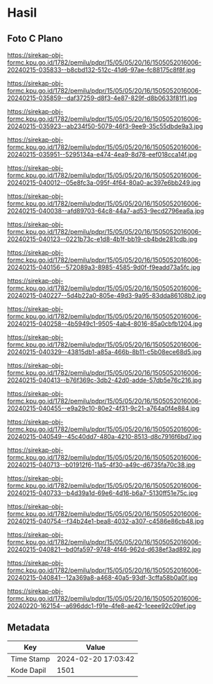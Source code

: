 # Hasil

## Foto C Plano

https://sirekap-obj-formc.kpu.go.id/1782/pemilu/pdpr/15/05/05/20/16/1505052016006-20240215-035833--b8cbd132-512c-41d6-97ae-fc88175c8f8f.jpg

https://sirekap-obj-formc.kpu.go.id/1782/pemilu/pdpr/15/05/05/20/16/1505052016006-20240215-035859--daf37259-d8f3-4e87-829f-d8b0633f81f1.jpg

https://sirekap-obj-formc.kpu.go.id/1782/pemilu/pdpr/15/05/05/20/16/1505052016006-20240215-035923--ab234f50-5079-46f3-9ee9-35c55dbde9a3.jpg

https://sirekap-obj-formc.kpu.go.id/1782/pemilu/pdpr/15/05/05/20/16/1505052016006-20240215-035951--5295134a-e474-4ea9-8d78-eef018cca14f.jpg

https://sirekap-obj-formc.kpu.go.id/1782/pemilu/pdpr/15/05/05/20/16/1505052016006-20240215-040012--05e8fc3a-095f-4f64-80a0-ac397e6bb249.jpg

https://sirekap-obj-formc.kpu.go.id/1782/pemilu/pdpr/15/05/05/20/16/1505052016006-20240215-040038--afd89703-64c8-44a7-ad53-9ecd2796ea6a.jpg

https://sirekap-obj-formc.kpu.go.id/1782/pemilu/pdpr/15/05/05/20/16/1505052016006-20240215-040123--0221b73c-e1d8-4b1f-bb19-cb4bde281cdb.jpg

https://sirekap-obj-formc.kpu.go.id/1782/pemilu/pdpr/15/05/05/20/16/1505052016006-20240215-040156--572089a3-8985-4585-9d0f-f9eadd73a5fc.jpg

https://sirekap-obj-formc.kpu.go.id/1782/pemilu/pdpr/15/05/05/20/16/1505052016006-20240215-040227--5d4b22a0-805e-49d3-9a95-83dda86108b2.jpg

https://sirekap-obj-formc.kpu.go.id/1782/pemilu/pdpr/15/05/05/20/16/1505052016006-20240215-040258--4b5949c1-9505-4ab4-8016-85a0cbfb1204.jpg

https://sirekap-obj-formc.kpu.go.id/1782/pemilu/pdpr/15/05/05/20/16/1505052016006-20240215-040329--43815db1-a85a-466b-8b11-c5b08ece68d5.jpg

https://sirekap-obj-formc.kpu.go.id/1782/pemilu/pdpr/15/05/05/20/16/1505052016006-20240215-040413--b76f369c-3db2-42d0-adde-57db5e76c216.jpg

https://sirekap-obj-formc.kpu.go.id/1782/pemilu/pdpr/15/05/05/20/16/1505052016006-20240215-040455--e9a29c10-80e2-4f31-9c21-a764a0f4e884.jpg

https://sirekap-obj-formc.kpu.go.id/1782/pemilu/pdpr/15/05/05/20/16/1505052016006-20240215-040549--45c40dd7-480a-4210-8513-d8c7916f6bd7.jpg

https://sirekap-obj-formc.kpu.go.id/1782/pemilu/pdpr/15/05/05/20/16/1505052016006-20240215-040713--b01912f6-11a5-4f30-a49c-d6735fa70c38.jpg

https://sirekap-obj-formc.kpu.go.id/1782/pemilu/pdpr/15/05/05/20/16/1505052016006-20240215-040733--b4d39a1d-69e6-4d16-b6a7-5130ff51e75c.jpg

https://sirekap-obj-formc.kpu.go.id/1782/pemilu/pdpr/15/05/05/20/16/1505052016006-20240215-040754--f34b24e1-bea8-4032-a307-c4586e86cb48.jpg

https://sirekap-obj-formc.kpu.go.id/1782/pemilu/pdpr/15/05/05/20/16/1505052016006-20240215-040821--bd0fa597-9748-4f46-962d-d638ef3ad892.jpg

https://sirekap-obj-formc.kpu.go.id/1782/pemilu/pdpr/15/05/05/20/16/1505052016006-20240215-040841--12a369a8-a468-40a5-93df-3cffa58b0a0f.jpg

https://sirekap-obj-formc.kpu.go.id/1782/pemilu/pdpr/15/05/05/20/16/1505052016006-20240220-162154--a696ddc1-f91e-4fe8-ae42-1ceee92c09ef.jpg


## Metadata

| Key        | Value               |
| ---------- | ------------------- |
| Time Stamp | 2024-02-20 17:03:42 |
| Kode Dapil | 1501                |




